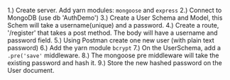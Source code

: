 1.) Create server. Add yarn modules: `mongoose` and `express`
2.) Connect to MongoDB (use db 'AuthDemo')
3.) Create a User Schema and Model, this Schem will take a username(unique) and a password.
4.) Create a route, '/register' that takes a post method. The body will have a username and password field.
5.) Using Postman create one new user (with plain text password)
6.) Add the yarn module `bcrypt`
7.) On the UserSchema, add a `.pre('save'` middleware.
8.) The mongoose pre middleware will take the existing password and hash it.
9.) Store the new hashed password on the User document.